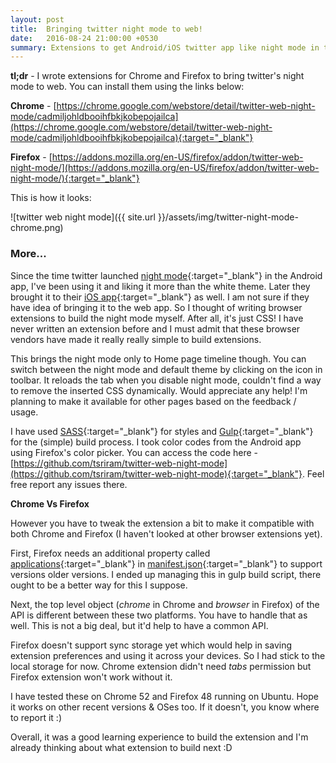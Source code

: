 ```yaml
---
layout: post
title:  Bringing twitter night mode to web!
date:   2016-08-24 21:00:00 +0530
summary: Extensions to get Android/iOS twitter app like night mode in twitter web on Chrome and Firefox.
---
```

**tl;dr** - I wrote extensions for Chrome and Firefox to bring twitter's night mode to web. You can install them using the links below:

**Chrome** - [https://chrome.google.com/webstore/detail/twitter-web-night-mode/cadmiljohldbooihfbkjkobepojailca](https://chrome.google.com/webstore/detail/twitter-web-night-mode/cadmiljohldbooihfbkjkobepojailca){:target="_blank"}

**Firefox** - [https://addons.mozilla.org/en-US/firefox/addon/twitter-web-night-mode/](https://addons.mozilla.org/en-US/firefox/addon/twitter-web-night-mode/){:target="_blank"}

This is how it looks:

![twitter web night mode]({{ site.url }}/assets/img/twitter-night-mode-chrome.png)


### More...

Since the time twitter launched [night mode](https://twitter.com/twitter/status/757969656493649921){:target="_blank"} in the Android app, I've been using it and liking it more than the white theme. Later they brought it to their [iOS app](https://twitter.com/twitter/status/767759522437836800){:target="_blank"} as well. I am not sure if they have idea of bringing it to the web app. So I thought of writing browser extensions to build the night mode myself. After all, it's just CSS! I have never written an extension before and I must admit that these browser vendors have made it really really simple to build extensions.

This brings the night mode only to Home page timeline though. You can switch between the night mode and default theme by clicking on the icon in toolbar. It reloads the tab when you disable night mode, couldn't find a way to remove the inserted CSS dynamically. Would appreciate any help! I'm planning to make it available for other pages based on the feedback / usage.

I have used [SASS](http://sass-lang.com/){:target="_blank"} for styles and [Gulp](http://gulpjs.com/){:target="_blank"} for the (simple) build process. I took color codes from the Android app using Firefox's color picker. You can access the code here - [https://github.com/tsriram/twitter-web-night-mode](https://github.com/tsriram/twitter-web-night-mode){:target="_blank"}. Feel free report any issues there.


**Chrome Vs Firefox**

However you have to tweak the extension a bit to make it compatible with both Chrome and Firefox (I haven't looked at other browser extensions yet). 

First, Firefox needs an additional property called [applications](https://developer.mozilla.org/en-US/Add-ons/WebExtensions/manifest.json/applications){:target="_blank"} in [manifest.json](https://developer.chrome.com/extensions/manifest){:target="_blank"} to support versions older versions. I ended up managing this in gulp build script, there ought to be a better way for this I suppose.

Next, the top level object (*chrome* in Chrome and *browser* in Firefox) of the API is different between these two platforms. You have to handle that as well. This is not a big deal, but it'd help to have a common API.

Firefox doesn't support sync storage yet which would help in saving extension preferences and using it across your devices. So I had stick to the local storage for now. Chrome extension didn't need *tabs* permission but Firefox extension won't work without it.

I have tested these on Chrome 52 and Firefox 48 running on Ubuntu. Hope it works on other recent versions & OSes too. If it doesn't, you know where to report it :)


Overall, it was a good learning experience to build the extension and I'm already thinking about what extension to build next :D